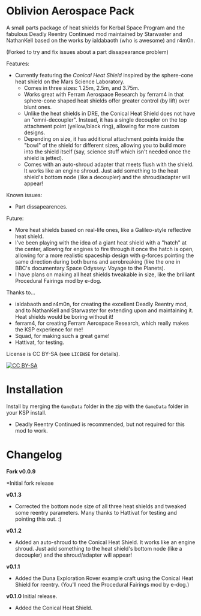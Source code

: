 # Oblivion Aerospace Pack

A small parts package of heat shields for Kerbal Space Program and the fabulous Deadly Reentry Continued mod maintained by Starwaster and NathanKell based on the works by ialdabaoth (who is awesome) and r4m0n.

(Forked to try and fix issues about a part dissapearance problem)

Features:
* Currently featuring the *Conical Heat Shield* inspired by the sphere-cone heat shield on the Mars Science Laboratory.
  * Comes in three sizes: 1.25m, 2.5m, and 3.75m.
  * Works great with Ferram Aerospace Research by ferram4 in that sphere-cone shaped heat shields offer greater control (by lift) over blunt ones.
  * Unlike the heat shields in DRE, the Conical Heat Shield does not have an "omni-decoupler". Instead, it has a single decoupler on the top attachment point (yellow/black ring), allowing for more custom designs.
  * Depending on size, it has additional attachment points inside the "bowl" of the shield for different sizes, allowing you to build more into the shield itself (say, science stuff which isn't needed once the shield is jetted).
  * Comes with an auto-shroud adapter that meets flush with the shield. It works like an engine shroud. Just add something to the heat shield's bottom node (like a decoupler) and the shroud/adapter will appear!

Known issues:
* Part dissapearences.

Future:
* More heat shields based on real-life ones, like a Galileo-style reflective heat shield.
* I've been playing with the idea of a giant heat shield with a "hatch" at the center, allowing for engines to fire through it once the hatch is open, allowing for a more realistic spaceship design with g-forces pointing the same direction during both burns and aerobreaking (like the one in BBC's documentary Space Odyssey: Voyage to the Planets).
* I have plans on making all heat shields tweakable in size, like the brilliant Procedural Fairings mod by e-dog.

Thanks to...
* ialdabaoth and r4m0n, for creating the excellent Deadly Reentry mod, and to NathanKell and Starwaster for extending upon and maintaining it. Heat shields would be boring without it!
* ferram4, for creating Ferram Aerospace Research, which really makes the KSP experience for me!
* Squad, for making such a great game!
* Hattivat, for testing.

License is CC BY-SA (see `LICENSE` for details).

[![CC BY-SA](https://i.creativecommons.org/l/by-sa/4.0/88x31.png)](http://creativecommons.org/licenses/by-sa/4.0/)

# Installation

Install by merging the `GameData` folder in the zip with the `GameData` folder in your KSP install.

* Deadly Reentry Continued is recommended, but not required for this mod to work.

# Changelog
**Fork v0.0.9**

*Initial fork release

**v0.1.3**
* Corrected the bottom node size of all three heat shields and tweaked some reentry parameters. Many thanks to Hattivat for testing and pointing this out. :)

**v0.1.2**
* Added an auto-shroud to the Conical Heat Shield. It works like an engine shroud. Just add something to the heat shield's bottom node (like a decoupler) and the shroud/adapter will appear!

**v0.1.1**
* Added the Duna Exploration Rover example craft using the Conical Heat Shield for reentry. (You'll need the Procedural Fairings mod by e-dog.)

**v0.1.0** Initial release.
* Added the Conical Heat Shield.

